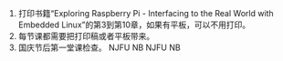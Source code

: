 1. 打印书籍“Exploring Raspberry Pi - Interfacing to the Real World with Embedded Linux”的第3到第10章，如果有平板，可以不用打印。
2. 每节课都需要把打印稿或者平板带来。
3. 国庆节后第一堂课检查。
NJFU NB
NJFU NB
